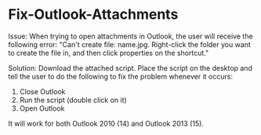 Fix-Outlook-Attachments
=======================

Issue: When trying to open attachments in Outlook, the user will receive the following error: "Can't create file: name.jpg. Right-click the folder you want to create the file in, and then click properties on the shortcut."
 
Solution: Download the attached script. Place the script on the desktop and tell the user to do the following to fix the problem whenever it occurs:
1. Close Outlook
2. Run the script (double click on it)
3. Open Outlook

It will work for both Outlook 2010 (14) and Outlook 2013 (15).
